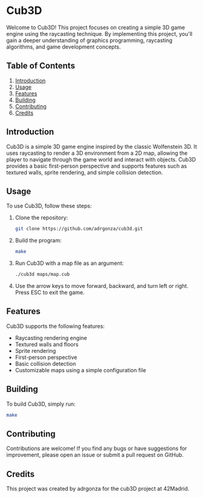 # Cub3D

Welcome to Cub3D! This project focuses on creating a simple 3D game engine using the raycasting technique. By implementing this project, you'll gain a deeper understanding of graphics programming, raycasting algorithms, and game development concepts.

## Table of Contents

1. [Introduction](#introduction)
2. [Usage](#usage)
3. [Features](#features)
4. [Building](#building)
5. [Contributing](#contributing)
6. [Credits](#credits)

## Introduction

Cub3D is a simple 3D game engine inspired by the classic Wolfenstein 3D. It uses raycasting to render a 3D environment from a 2D map, allowing the player to navigate through the game world and interact with objects. Cub3D provides a basic first-person perspective and supports features such as textured walls, sprite rendering, and simple collision detection.

## Usage

To use Cub3D, follow these steps:

1. Clone the repository:

    ```bash
    git clone https://github.com/adrgonza/cub3d.git
    ```

2. Build the program:

    ```bash
    make
    ```

3. Run Cub3D with a map file as an argument:

    ```bash
    ./cub3d maps/map.cub
    ```

4. Use the arrow keys to move forward, backward, and turn left or right. Press ESC to exit the game.

## Features

Cub3D supports the following features:

- Raycasting rendering engine
- Textured walls and floors
- Sprite rendering
- First-person perspective
- Basic collision detection
- Customizable maps using a simple configuration file

## Building

To build Cub3D, simply run:

```bash
make
```

## Contributing
Contributions are welcome! If you find any bugs or have suggestions for improvement, please open an issue or submit a pull request on GitHub.

## Credits
This project was created by adrgonza for the cub3D project at 42Madrid.
